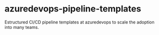 # azuredevops-pipeline-templates
Estructured CI/CD pipeline templates at azuredevops to scale the adoption into many teams.
